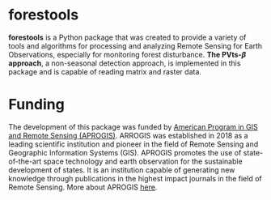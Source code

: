 # forestools

**forestools** is a Python package that was created to provide a variety of tools and algorithms for processing and analyzing Remote Sensing for Earth Observations, especially for monitoring forest disturbance. **The PVts-$\beta$ approach**, a non-seasonal detection approach, is implemented in this package and is capable of reading matrix and raster data.

# Funding

The development of this package was funded by [American Program in GIS and Remote Sensing (APROGIS)](https://www.apgis-rs.com/). ARROGIS was established in 2018 as a leading scientific institution and pioneer in the field of Remote Sensing and Geographic Information Systems (GIS). APROGIS promotes the use of state-of-the-art space technology and earth observation for the sustainable development of states. It is an institution capable of generating new knowledge through publications in the highest impact journals in the field of Remote Sensing. More about APROGIS [here](https://www.apgis-rs.com/acerca-de-nosotros/mision-y-vision).

